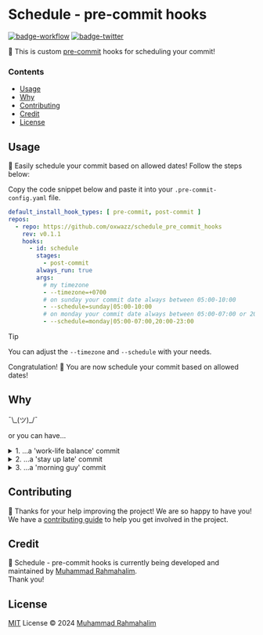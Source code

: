 # Schedule - pre-commit hooks

[badge-workflow]: https://img.shields.io/github/actions/workflow/status/oxwazz/schedule_pre_commit_hooks/release.yml

[link-workflow]: https://github.com/oxwazz/schedule_pre_commit_hooks/actions/workflows/release.yml

[badge-twitter]: https://img.shields.io/twitter/follow/oxwazz

[link-twitter]: https://x.com/oxwazz

[![badge-workflow]][link-workflow]
[![badge-twitter]][link-twitter]

📆 This is custom [pre-commit](https://pre-commit.com/) hooks for scheduling your commit!

### Contents

- [Usage](#usage)
- [Why](#why)
- [Contributing](#contributing)
- [Credit](#credit)
- [License](#license)

## Usage

🎩 Easily schedule your commit based on allowed dates! Follow the steps below:

Copy the code snippet below and paste it into your `.pre-commit-config.yaml` file.

```yaml
default_install_hook_types: [ pre-commit, post-commit ]
repos:
  - repo: https://github.com/oxwazz/schedule_pre_commit_hooks
    rev: v0.1.1
    hooks:
      - id: schedule
        stages:
          - post-commit
        always_run: true
        args:
          # my timezone
          - --timezone=+0700
          # on sunday your commit date always between 05:00-10:00
          - --schedule=sunday|05:00-10:00
          # on monday your commit date always between 05:00-07:00 or 20:00-23:00
          - --schedule=monday|05:00-07:00,20:00-23:00
```

> [!TIP]
> You can adjust the `--timezone` and `--schedule` with your needs.

Congratulation! 🎉 You are now schedule your commit based on allowed dates!

## Why

¯\\\_(ツ)_/¯

or you can have...

<details>

<summary>1. ...a 'work-life balance' commit</summary>

```yaml
default_install_hook_types: [ pre-commit, post-commit ]
repos:
  - repo: https://github.com/oxwazz/schedule_pre_commit_hooks
    rev: v0.1.1
    hooks:
      - id: schedule
        stages:
          - post-commit
        always_run: true
        args:
          - --timezone=+0700
          - --schedule=monday|08:00-17:00
          - --schedule=tuesday|08:00-17:00
          - --schedule=wednesday|08:00-17:00
          - --schedule=thursday|08:00-17:00
          - --schedule=friday|08:00-17:00
          - --schedule=saturday|08:00-17:00
          - --schedule=sunday|08:00-17:00
```

</details>

<details>

<summary>2. ...a 'stay up late' commit</summary>

```yaml
default_install_hook_types: [ pre-commit, post-commit ]
repos:
  - repo: https://github.com/oxwazz/schedule_pre_commit_hooks
    rev: v0.1.1
    hooks:
      - id: schedule
        stages:
          - post-commit
        always_run: true
        args:
          - --timezone=+0700
          - --schedule=monday|20:00-23:59,00:00-02:00
          - --schedule=tuesday|20:00-23:59,00:00-02:00
          - --schedule=wednesday|20:00-23:59,00:00-02:00
          - --schedule=thursday|20:00-23:59,00:00-02:00
          - --schedule=friday|20:00-23:59,00:00-02:00
          - --schedule=saturday|20:00-23:59,00:00-02:00
          - --schedule=sunday|20:00-23:59,00:00-02:00
```

</details>

<details>

<summary>3. ...a 'morning guy' commit</summary>

```yaml
default_install_hook_types: [ pre-commit, post-commit ]
repos:
  - repo: https://github.com/oxwazz/schedule_pre_commit_hooks
    rev: v0.1.1
    hooks:
      - id: schedule
        stages:
          - post-commit
        always_run: true
        args:
          - --timezone=+0700
          - --schedule=monday|06:00-08:00
          - --schedule=tuesday|06:00-08:00
          - --schedule=wednesday|06:00-08:00
          - --schedule=thursday|06:00-08:00
          - --schedule=friday|06:00-08:00
          - --schedule=saturday|06:00-08:00
          - --schedule=sunday|06:00-08:00
```

</details>

## Contributing

🎈 Thanks for your help improving the project! We are so happy to have you! We have a
[contributing guide](./CONTRIBUTING.md) to help you get involved in the project.

## Credit

📌 Schedule - pre-commit hooks is currently being developed and maintained
by [Muhammad Rahmahalim](https://github.com/oxwazz).<br>
Thank you!

## License

[MIT](./LICENSE) License © 2024 [Muhammad Rahmahalim](https://github.com/oxwazz)